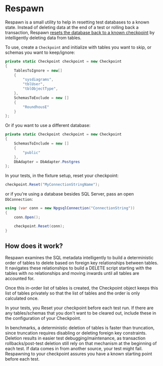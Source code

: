 # Respawn

Respawn is a small utility to help in resetting test databases to a known state. Instead of deleting data at the end of a test or rolling back a transaction, Respawn [resets the database back to a known checkpoint](http://lostechies.com/jimmybogard/2013/06/18/strategies-for-isolating-the-database-in-tests/) by intelligently deleting data from tables.

To use, create a `Checkpoint` and initialize with tables you want to skip, or schemas you want to keep/ignore:

```csharp
private static Checkpoint checkpoint = new Checkpoint
{
    TablesToIgnore = new[]
    {
        "sysdiagrams",
        "tblUser",
        "tblObjectType",
    },
    SchemasToExclude = new []
    {
        "RoundhousE"
    }
};
```
Or if you want to use a different database:
```csharp
private static Checkpoint checkpoint = new Checkpoint
{
    SchemasToInclude = new []
    {
        "public"
    },
    DbAdapter = DbAdapter.Postgres
};
```

In your tests, in the fixture setup, reset your checkpoint:
```csharp
checkpoint.Reset("MyConnectionStringName");
```
or if you're using a database besides SQL Server, pass an open `DbConnection`:
```csharp
using (var conn = new NpgsqlConnection("ConnectionString"))
{
    conn.Open();

    checkpoint.Reset(conn);
}
```

## How does it work?
Respawn examines the SQL metadata intelligently to build a deterministic order of tables to delete based on foreign key relationships between tables. It navigates these relationships to build a DELETE script starting with the tables with no relationships and moving inwards until all tables are accounted for.

Once this in-order list of tables is created, the Checkpoint object keeps this list of tables privately so that the list of tables and the order is only calculated once.

In your tests, you Reset your checkpoint before each test run. If there are any tables/schemas that you don't want to be cleared out, include these in the configuration of your Checkpoint.

In benchmarks, a deterministic deletion of tables is faster than truncation, since truncation requires disabling or deleting foreign key constraints. Deletion results in easier test debugging/maintenance, as transaction rollbacks/post-test deletion still rely on that mechanism at the beginning of each test. If data comes in from another source, your test might fail. Respawning to your checkpoint assures you have a known starting point before each test.
